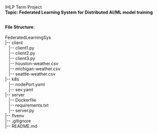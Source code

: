 IHLP Term Project <br/>
**Topic: Federated Learning System for Distributed AI/ML model training** <br/><br/>

**File Structure**:<br/><br/>
FederatedLearningSys<br/>
|-- client<br/>
&nbsp;&nbsp;&nbsp;|-- client1.py<br/>
&nbsp;&nbsp;&nbsp;|-- client2.py<br/>
&nbsp;&nbsp;&nbsp;|-- client3.py<br/>
&nbsp;&nbsp;&nbsp;|-- houston-weather.csv<br/>
&nbsp;&nbsp;&nbsp;|-- michigan-weather.csv<br/>
&nbsp;&nbsp;&nbsp;|-- seattle-weather.csv<br/>
|-- k8s<br/>
&nbsp;&nbsp;&nbsp;|-- nodePort.yaml<br/>
&nbsp;&nbsp;&nbsp;|-- sev.yaml<br/>
|-- server<br/>
&nbsp;&nbsp;&nbsp;|-- Dockerfile<br/>
&nbsp;&nbsp;&nbsp;|-- requirements.txt<br/>
&nbsp;&nbsp;&nbsp;|-- server.py<br/>
|-- flvenv<br/>
|-- .gitignore<br/>
|-- README.md
